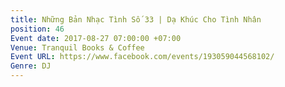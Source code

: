 ```yaml
---
title: Những Bản Nhạc Tình Số 33 | Dạ Khúc Cho Tình Nhân
position: 46
Event date: 2017-08-27 07:00:00 +07:00
Venue: Tranquil Books & Coffee
Event URL: https://www.facebook.com/events/193059044568102/
Genre: DJ
---
```


